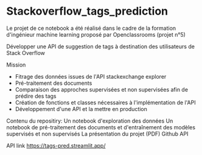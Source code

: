 # Stackoverflow_tags_prediction

Le projet de ce notebook a été réalisé dans le cadre de la formation d'ingénieur machine learning proposé par Openclassrooms (projet n°5)

Développer une API de suggestion de tags à destination des utilisateurs de Stack Overflow

Mission

- Fitrage des données issues de l'API stackexchange explorer
- Pré-traitement des documents
- Comparaison des approches supervisées et non supervisées afin de prédire des tags
- Création de fonctions et classes nécessaires à l'implémentation de l'API
- Développement d'une API et la mettre en production

Contenu du repositiry:
Un notebook d'exploration des données
Un notebook de pré-traitement des documents et d'entraînement des modèles supervisés et non supervisés
La présentation du projet (PDF)
Github API

API link
https://tags-pred.streamlit.app/
